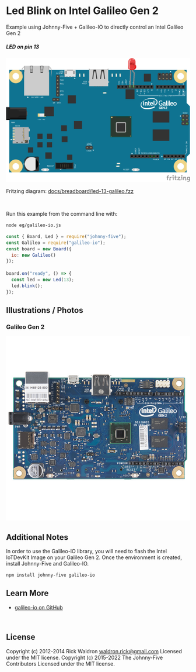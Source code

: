 <!--remove-start-->

# Led Blink on Intel Galileo Gen 2

<!--remove-end-->


Example using Johnny-Five + Galileo-IO to directly control an Intel Galileo Gen 2





##### LED on pin 13



![docs/breadboard/led-13-galileo.png](breadboard/led-13-galileo.png)<br>

Fritzing diagram: [docs/breadboard/led-13-galileo.fzz](breadboard/led-13-galileo.fzz)

&nbsp;




Run this example from the command line with:
```bash
node eg/galileo-io.js
```


```javascript
const { Board, Led } = require("johnny-five");
const Galileo = require("galileo-io");
const board = new Board({
  io: new Galileo()
});

board.on("ready", () => {
  const led = new Led(13);
  led.blink();
});


```


## Illustrations / Photos


### Galileo Gen 2



![docs/images/galileo-gen2.jpg](images/galileo-gen2.jpg)  






## Additional Notes
In order to use the Galileo-IO library, you will need to flash the Intel IoTDevKit Image
on your Galileo Gen 2. Once the environment is created, install Johnny-Five and Galileo-IO.
```sh
npm install johnny-five galileo-io
```


## Learn More

- [galileo-io on GitHub](https://github.com/rwaldron/galileo-io/)

&nbsp;

<!--remove-start-->

## License
Copyright (c) 2012-2014 Rick Waldron <waldron.rick@gmail.com>
Licensed under the MIT license.
Copyright (c) 2015-2022 The Johnny-Five Contributors
Licensed under the MIT license.

<!--remove-end-->
